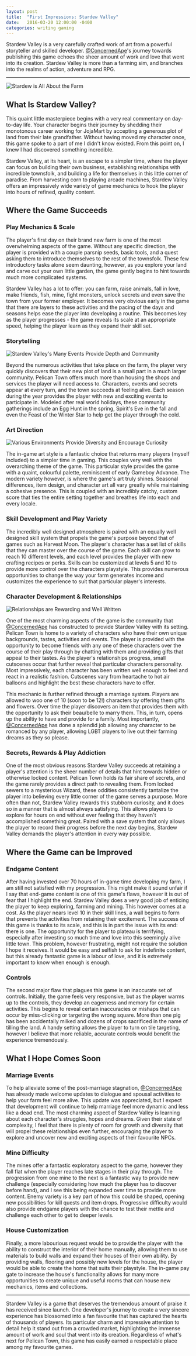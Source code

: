 ```yaml
---
layout: post
title:  "First Impressions: Stardew Valley"
date:   2016-03-20 12:00:00 -0400
categories: writing gaming
---
```


Stardew Valley is a very carefully crafted work of art from a powerful storyteller and skilled developer. [@ConcernedApe](//twitter.com/ConcernedApe)'s journey towards publishing this game echoes the sheer amount of work and love that went into its creation. Stardew Valley is more than a farming sim, and branches into the realms of action, adventure and RPG.

<hr>

<div class="img-wrapper">
    <img src="{{ '/assets/img/2016/04/stardew_02.png' | prepend: site.baseurl }}" title="My Treasured Rabbit Pen" alt="Stardew is All About the Farm">
</div>

## What Is Stardew Valley?

This quaint little masterpiece begins with a very real commentary on day-to-day life. Your character begins their journey by shedding their monotonous career working for JojaMart by accepting a generous plot of land from their late grandfather. Without having moved my character once, this game spoke to a part of me I didn't know existed. From this point on, I knew I had discovered something incredible.

Stardew Valley, at its heart, is an escape to a simpler time, where the player can focus on building their own business, establishing relationships with incredible townsfolk, and building a life for themselves in this little corner of paradise. From harvesting corn to playing arcade machines, Stardew Valley offers an impressively wide variety of game mechanics to hook the player into hours of refined, quality content.

<h2 class="section">Where the Game Succeeds</h2>

### Play Mechanics & Scale

The player's first day on their brand new farm is one of the most overwhelming aspects of the game. Without any specific direction, the player is provided with a couple parsnip seeds, basic tools, and a quest asking them to introduce themselves to the rest of the townsfolk. These few introductory tasks alone seem daunting, however, as you explore your land and carve out your own little garden, the game gently begins to hint towards much more complicated systems.

Stardew Valley has a lot to offer: you can farm, raise animals, fall in love, make friends, fish, mine, fight monsters, unlock secrets and even save the town from your former employer. It becomes very obvious early in the game that there are layers to these activities and the pacing of the days and seasons helps ease the player into developing a routine. This becomes key as the player progresses - the game reveals its scale at an appropriate speed, helping the player learn as they expand their skill set.

### Storytelling

<div class="img-wrapper">
    <img src="{{ '/assets/img/2016/04/stardew_04.png' | prepend: site.baseurl }}" title="The Egg Festival" alt="Stardew Valley's Many Events Provide Depth and Community">
</div>

Beyond the numerous activities that take place on the farm, the player very quickly discovers that their new plot of land is a small part in a much larger community. Pelican Town offers much more than housing the shops and services the player will need access to. Characters, events and secrets appear at every turn, and the town succeeds at feeling alive. Each season during the year provides the player with new and exciting events to participate in. Modeled after real world holidays, these community gatherings include an Egg Hunt in the spring, Spirit's Eve in the fall and even the Feast of the Winter Star to help get the player through the cold.  

### Art Direction

<div class="img-wrapper">
    <img src="{{ '/assets/img/2016/04/stardew_06.png' | prepend: site.baseurl }}" title="Deep in the Abandoned Mine" alt="Various Environments Provide Diversity and Encourage Curiosity">
</div>

The in-game art style is a fantastic choice that returns many players (myself included) to a simpler time in gaming. This couples very well with the overarching theme of the game. This particular style provides the game with a quaint, colourful palette, reminiscent of early Gameboy Advance. The modern variety however, is where the game's art truly shines. Seasonal differences, item design, and character art all vary greatly while maintaining a cohesive presence. This is coupled with an incredibly catchy, custom score that ties the entire setting together and breathes life into each and every locale.

### Skill Development and Play Variety

The incredibly well designed atmosphere is paired with an equally well designed skill system that propels the game's purpose beyond that of games such as Harvest Moon. The player's character has a set list of skills that they can master over the course of the game. Each skill can grow to reach 10 different levels, and each level provides the player with new crafting recipes or perks. Skills can be customized at levels 5 and 10 to provide more control over the characters playstyle. This provides numerous opportunities to change the way your farm generates income and customizes the experience to suit that particular player's interests.

### Character Development & Relationships

<div class="img-wrapper">
    <img src="{{ '/assets/img/2016/04/stardew_01.png' | prepend: site.baseurl }}" title="Alex, my Gridball Obsessed Husband" alt="Relationships are Rewarding and Well Written">
</div>

One of the most charming aspects of the game is the community that [@ConcernedApe](//twitter.com/ConcernedApe) has constructed to provide Stardew Valley with its setting. Pelican Town is home to a variety of characters who have their own unique backgrounds, tastes, activities and events. The player is provided with the opportunity to become friends with any one of these characters over the course of their play through by chatting with them and providing gifts that appeal to their tastes. As the player's relationships progress, small cutscenes occur that further reveal that particular characters personality. Most impressively, each character has been written well enough to feel and react in a realistic fashion. Cutscenes vary from heartache to hot air balloons and highlight the best these characters have to offer.

This mechanic is further refined through a marriage system. Players are allowed to woo one of 10 (soon to be 12!) characters by offering them gifts and flowers. Over time the player discovers an item that provides them with the opportunity to ask their beau/belle to marry them. This, in turn, opens up the abiltiy to have and provide for a family. Most importantly, [@ConcernedApe](//twitter.com/ConcernedApe) has done a splendid job allowing any character to be romanced by any player, allowing LGBT players to live out their farming dreams as they so please.

### Secrets, Rewards & Play Addiction

One of the most obvious reasons Stardew Valley succeeds at retaining a player's attention is the sheer number of details that hint towards hidden or otherwise locked content. Pelican Town holds its fair share of secrets, and the game rarely provides a direct path to revealing them. From locked sewers to a mysterious Wizard, these oddities consistently tantalize the player into believing every little corner of the game serves a purpose. More often than not, Stardew Valley rewards this stubborn curiosity, and it does so in a manner that is almost always satisfying. This allows players to explore for hours on end without ever feeling that they haven't accomplished something great. Paired with a save system that only allows the player to record their progress before the next day begins, Stardew Valley demands the player's attention in every way possible.

<h2 class="section">Where the Game can be Improved</h2>

### Endgame Content

After having invested over 70 hours of in-game time developing my farm, I am still not satisfied with my progression. This might make it sound unfair if I say that end-game content is one of this game's flaws, however it is out of fear that I highlight the end. Stardew Valley does a very good job of enticing the player to keep exploring, farming and mining. This however comes at a cost. As the player nears level 10 in their skill lines, a wall begins to form that prevents the activities from retaining their excitement. The success of this game is thanks to its scale, and this is in part the issue with its end: there is one. The opportunity for the player to plateau is terrifying, especially after investing so much time and love into this seemingly alive little town. This problem, however frustrating, might not require the solution I hope it receives. It would be easy and selfish to ask for indefinite content, but this already fantastic game is a labour of love, and it is extremely important to know when enough is enough.

### Controls

The second major flaw that plagues this game is an inaccurate set of controls. Initially, the game feels very responsive, but as the player warms up to the controls, they develop an eagerness and memory for certain activities. This begins to reveal certain inaccuracies or mishaps that can occur by miss-clicking or targeting the wrong square. More than one pig has been accidentally milked and dozens of crops sacrificed in the name of tilling the land. A handy setting allows the player to turn on tile targeting, however I believe that more reliable, accurate controls would benefit the experience tremendously.

<h2 class="section">What I Hope Comes Soon</h2>

### Marriage Events

To help alleviate some of the post-marriage stagnation, [@ConcernedApe](//twitter.com/ConcernedApe) has already made welcome updates to dialogue and spousal activities to help your farm feel more alive. This update was appreciated, but I expect that development will continue to help marriage feel more dynamic and less like a dead end. The most charming aspect of Stardew Valley is learning about each character's struggles, hopes and dreams. Given their state of complexity, I feel that there is plenty of room for growth and diversity that will propel these relationships even further, encouraging the player to explore and uncover new and exciting aspects of their favourite NPCs.

### Mine Difficulty

The mines offer a fantastic exploratory aspect to the game, however they fall flat when the player reaches late stages in their play through. The progression from one mine to the next is a fantastic way to provide new challenge (especially considering how much the player has to discover before hand), and I see this being expanded over time to provide more content. Enemy variety is a key part of how this could be shaped, opening new possibilities for kill quests and item drops. Progressive difficulty would also provide endgame players with the chance to test their mettle and challenge each other to get to deeper levels.

### House Customization

Finally, a more labourious request would be to provide the player with the ability to construct the interior of their home manually, allowing them to use materials to build walls and expand their houses of their own ability. By providing walls, flooring and possibly new levels for the house, the player would be able to create the home that suits their playstyle. The in-game pay gate to increase the house's functionality allows for many more opportunities to create unique and useful rooms that can house new mechanics, items and collections.

<hr>

Stardew Valley is a game that deserves the tremendous amount of praise it has received since launch. One developer's journey to create a very sincere experience has blossomed into a fan favourite that has captured the hearts of thousands of players. Its particular charm and impressive attention to detail help it stand out from a crowded market, highlighting the immense amount of work and soul that went into its creation. Regardless of what's next for Pelican Town, this game has easily earned a respectable place among my favourite games.
